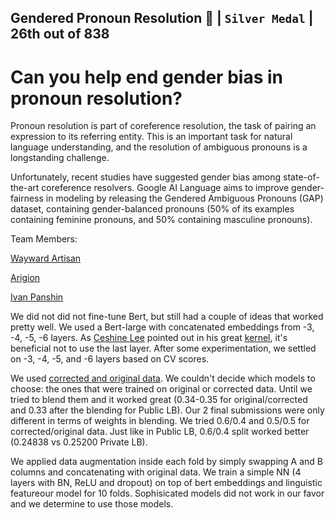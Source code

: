 ## Gendered Pronoun Resolution 🥈 | `Silver Medal` | 26th out of 838 

Can you help end gender bias in pronoun resolution?
==============================

Pronoun resolution is part of coreference resolution, the task of pairing an expression to its referring entity. This is an important task for natural language understanding, and the resolution of ambiguous pronouns is a longstanding challenge.

Unfortunately, recent studies have suggested gender bias among state-of-the-art coreference resolvers. Google AI Language aims to improve gender-fairness in modeling by releasing the Gendered Ambiguous Pronouns (GAP) dataset, containing gender-balanced pronouns (50% of its examples containing feminine pronouns, and 50% containing masculine pronouns).

Team Members: 

 [Wayward Artisan](https://www.kaggle.com/taniaj)

 [Arigion](https://www.kaggle.com/arigion)
              
 [Ivan Panshin](https://www.kaggle.com/ivanpan)
              

We did not did not fine-tune Bert, but still had a couple of ideas that worked pretty well. We used a Bert-large with concatenated embeddings from -3, -4, -5, -6 layers. As [Ceshine Lee](https://www.kaggle.com/ceshine) pointed out in his great [kernel](https://www.kaggle.com/ceshine/pytorch-bert-endpointspanextractor-kfold), it's beneficial not to use the last layer. After some experimentation, we settled on -3, -4, -5, and -6 layers based on CV scores.

We used [corrected and original data](https://www.kaggle.com/c/gendered-pronoun-resolution/discussion/81331#latest-503495). We couldn't decide which models to choose: the ones that were trained on original or corrected data. Until we tried to blend them and it worked great (0.34-0.35 for original/corrected and 0.33 after the blending for Public LB). Our 2 final submissions were only different in terms of weights in blending. We tried 0.6/0.4 and 0.5/0.5 for corrected/original data. Just like in Public LB, 0.6/0.4 split worked better (0.24838 vs 0.25200 Private LB).

We applied data augmentation inside each fold by simply swapping A and B columns and concatenating with original data.
We train a simple NN (4 layers with BN, ReLU and dropout) on top of bert embeddings and linguistic featureour model for 10 folds. Sophisicated models did not work in our favor and we determine to use those models. 

